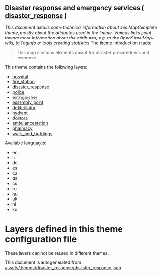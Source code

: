 [//]: # (WARNING: this file is automatically generated. Please find the sources at the bottom and edit those sources)

## Disaster response and emergency services ( [disaster_response](https://mapcomplete.org/disaster_response) )
_This document details some technical information about this MapComplete theme, mostly about the attributes used in the theme. Various links point toward more information about the attributes, e.g. to the OpenStreetMap-wiki, to TagInfo or tools creating statistics_
The theme introduction reads:

> This map contains elements meant for disaster preparedness and response.

This theme contains the following layers:

 - [hospital](../Layers/hospital.md)
 - [fire_station](../Layers/fire_station.md)
 - [disaster_response](../Layers/disaster_response.md)
 - [police](../Layers/police.md)
 - [extinguisher](../Layers/extinguisher.md)
 - [assembly_point](../Layers/assembly_point.md)
 - [defibrillator](../Layers/defibrillator.md)
 - [hydrant](../Layers/hydrant.md)
 - [doctors](../Layers/doctors.md)
 - [ambulancestation](../Layers/ambulancestation.md)
 - [pharmacy](../Layers/pharmacy.md)
 - [walls_and_buildings](../Layers/walls_and_buildings.md)

Available languages:

 - en
 - it
 - de
 - es
 - ca
 - da
 - cs
 - ru
 - hu
 - uk
 - nl
 - ko

# Layers defined in this theme configuration file
These layers can not be reused in different themes.


This document is autogenerated from [assets/themes/disaster_response/disaster_response.json](https://github.com/pietervdvn/MapComplete/blob/develop/assets/themes/disaster_response/disaster_response.json)
